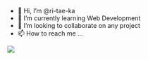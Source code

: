 - 👋 Hi, I’m @ri-tae-ka
- 🌱 I’m currently learning Web Development
- 💞️ I’m looking to collaborate on any project
- 📫 How to reach me ...

![](https://komarev.com/ghpvc/?username=ri-tae-ka&color=green&label=PROFILE+VIEWS)

<!---
ri-tae-ka/ri-tae-ka is a ✨ special ✨ repository because its `README.md` (this file) appears on your GitHub profile.
You can click the Preview link to take a look at your changes.
--->
